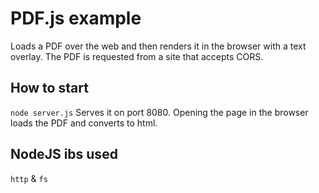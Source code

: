 # PDF.js example

Loads a PDF over the web and then renders it in the browser with a text overlay. The PDF is requested from a site that accepts CORS.

## How to start
`node server.js`
Serves it on port 8080. Opening the page in the browser loads the PDF and converts to html.

## NodeJS ibs used
`http` & `fs`